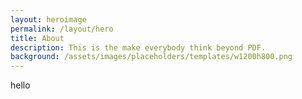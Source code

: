```yaml
--- 
layout: heroimage  
permalink: /layout/hero  
title: About  
description: This is the make everybody think beyond PDF.
background: /assets/images/placeholders/templates/w1200h800.png
--- 
```

hello
